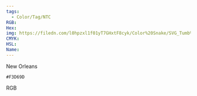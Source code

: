 ```yaml
---
tags:
  - Color/Tag/NTC
RGB:
Hex:
img: https://filedn.com/l0hpzxl1f01yT7GHxtF8cyk/Color%20Snake/SVG_Tumb%20Mass%20No%20Name/F3D69D.svg
CMYK:
HSL:
Name:
---
```

New Orleans
```palette
#F3D69D
```
RGB

